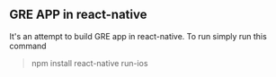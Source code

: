 
## GRE APP in react-native

It's an attempt to build GRE app in react-native. To run simply  run this command
> npm install
> react-native run-ios
